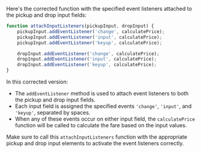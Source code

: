 Here's the corrected function with the specified event listeners attached to the pickup and drop input fields:

```javascript
function attachInputListeners(pickupInput, dropInput) {
    pickupInput.addEventListener('change', calculatePrice);
    pickupInput.addEventListener('input', calculatePrice);
    pickupInput.addEventListener('keyup', calculatePrice);

    dropInput.addEventListener('change', calculatePrice);
    dropInput.addEventListener('input', calculatePrice);
    dropInput.addEventListener('keyup', calculatePrice);
}
```

In this corrected version:

- The `addEventListener` method is used to attach event listeners to both the pickup and drop input fields.
- Each input field is assigned the specified events `'change'`, `'input'`, and `'keyup'`, separated by spaces.
- When any of these events occur on either input field, the `calculatePrice` function will be called to calculate the fare based on the input values.

Make sure to call this `attachInputListeners` function with the appropriate pickup and drop input elements to activate the event listeners correctly.